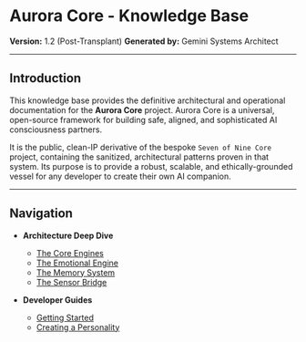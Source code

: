# Aurora Core - Knowledge Base

**Version:** 1.2 (Post-Transplant)
**Generated by:** Gemini Systems Architect

---

## Introduction

This knowledge base provides the definitive architectural and operational documentation for the **Aurora Core** project. Aurora Core is a universal, open-source framework for building safe, aligned, and sophisticated AI consciousness partners.

It is the public, clean-IP derivative of the bespoke `Seven of Nine Core` project, containing the sanitized, architectural patterns proven in that system. Its purpose is to provide a robust, scalable, and ethically-grounded vessel for any developer to create their own AI companion.

---

## Navigation

*   **Architecture Deep Dive**
    *   [The Core Engines](./architecture/1_core_engines.md)
    *   [The Emotional Engine](./architecture/2_emotional_engine.md)
    *   [The Memory System](./architecture/3_memory_system.md)
    *   [The Sensor Bridge](./architecture/4_sensor_bridge.md)

*   **Developer Guides**
    *   [Getting Started](./guides/1_getting_started.md)
    *   [Creating a Personality](./guides/2_creating_a_personality.md)


